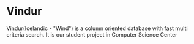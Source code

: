 Vindur
======

Vindur(Icelandic - "Wind") is a column oriented database with fast multi criteria search. It is our student project in Computer Science Center
